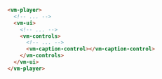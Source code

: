 ```html {7} title="example.html"
<vm-player>
  <!-- ... -->
  <vm-ui>
    <!-- ... -->
    <vm-controls>
      <!-- ... -->
      <vm-caption-control></vm-caption-control>
    </vm-controls>
  </vm-ui>
</vm-player>
```
